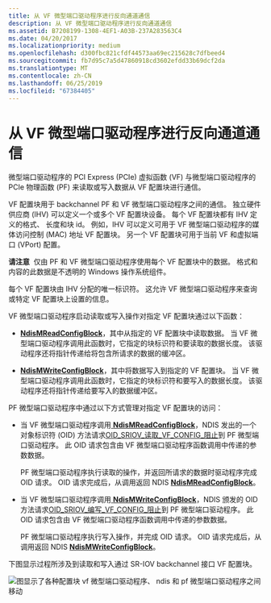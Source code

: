 ```yaml
---
title: 从 VF 微型端口驱动程序进行反向通道通信
description: 从 VF 微型端口驱动程序进行反向通道通信
ms.assetid: B7208199-1308-4EF1-A03B-237A283563C4
ms.date: 04/20/2017
ms.localizationpriority: medium
ms.openlocfilehash: d300fbc821cfdf44573aa69ec215628c7dfbeed4
ms.sourcegitcommit: fb7d95c7a5d47860918cd3602efdd33b69dcf2da
ms.translationtype: MT
ms.contentlocale: zh-CN
ms.lasthandoff: 06/25/2019
ms.locfileid: "67384405"
---
```

# <a name="backchannel-communication-from-a-vf-miniport-driver"></a>从 VF 微型端口驱动程序进行反向通道通信


微型端口驱动程序的 PCI Express (PCIe) 虚拟函数 (VF) 与微型端口驱动程序的 PCIe 物理函数 (PF) 来读取或写入数据从 VF 配置块进行通信。

VF 配置块用于 backchannel PF 和 VF 微型端口驱动程序之间的通信。 独立硬件供应商 (IHV) 可以定义一个或多个 VF 配置块设备。 每个 VF 配置块都有 IHV 定义的格式、 长度和块 id。 例如，IHV 可以定义可用于 VF 微型端口驱动程序的媒体访问控制 (MAC) 地址 VF 配置块。 另一个 VF 配置块可用于当前 VF 和虚拟端口 (VPort) 配置。

**请注意**  仅由 PF 和 VF 微型端口驱动程序使用每个 VF 配置块中的数据。 格式和内容的此数据是不透明的 Windows 操作系统组件。

 

每个 VF 配置块由 IHV 分配的唯一标识符。 这允许 VF 微型端口驱动程序来查询或特定 VF 配置块上设置的信息。

VF 微型端口驱动程序启动读取或写入操作对指定 VF 配置块通过以下函数：

-   [**NdisMReadConfigBlock**](https://docs.microsoft.com/windows-hardware/drivers/ddi/content/ndis/nf-ndis-ndismreadconfigblock)，其中从指定的 VF 配置块中读取数据。 当 VF 微型端口驱动程序调用此函数时，它指定的块标识符和要读取的数据长度。 该驱动程序还将指针传递给将包含所请求的数据的缓冲区。

-   [**NdisMWriteConfigBlock**](https://docs.microsoft.com/windows-hardware/drivers/ddi/content/ndis/nf-ndis-ndismreadconfigblock)，其中将数据写入到指定的 VF 配置块。 当 VF 微型端口驱动程序调用此函数时，它指定的块标识符和要写入的数据长度。 该驱动程序还将指针传递给要写入的数据缓冲区。

PF 微型端口驱动程序中通过以下方式管理对指定 VF 配置块的访问：

-   当 VF 微型端口驱动程序调用[ **NdisMReadConfigBlock**](https://docs.microsoft.com/windows-hardware/drivers/ddi/content/ndis/nf-ndis-ndismreadconfigblock)，NDIS 发出的一个对象标识符 (OID) 方法请求[OID\_SRIOV\_读取\_VF\_CONFIG\_阻止](https://docs.microsoft.com/windows-hardware/drivers/network/oid-sriov-read-vf-config-block)到 PF 微型端口驱动程序。 此 OID 请求包含由 VF 微型端口驱动程序函数调用中传递的参数数据。

    PF 微型端口驱动程序执行读取的操作，并返回所请求的数据时驱动程序完成 OID 请求。 OID 请求完成后，从调用返回 NDIS [ **NdisMReadConfigBlock**](https://docs.microsoft.com/windows-hardware/drivers/ddi/content/ndis/nf-ndis-ndismreadconfigblock)。

-   当 VF 微型端口驱动程序调用[ **NdisMWriteConfigBlock**](https://docs.microsoft.com/windows-hardware/drivers/ddi/content/ndis/nf-ndis-ndismreadconfigblock)，NDIS 颁发的 OID 方法请求[OID\_SRIOV\_编写\_VF\_CONFIG\_阻止](https://docs.microsoft.com/windows-hardware/drivers/network/oid-sriov-write-vf-config-block)到 PF 微型端口驱动程序。 此 OID 请求包含由 VF 微型端口驱动程序函数调用中传递的参数数据。

    PF 微型端口驱动程序执行写入操作，并完成 OID 请求。 OID 请求完成后，从调用返回 NDIS [ **NdisMWriteConfigBlock**](https://docs.microsoft.com/windows-hardware/drivers/ddi/content/ndis/nf-ndis-ndismreadconfigblock)。

下图显示过程所涉及到读取和写入通过 SR-IOV backchannel 接口 VF 配置块。

![图显示了各种配置块 vf 微型端口驱动程序、 ndis 和 pf 微型端口驱动程序之间移动](images/sriov-vf-backchannel.png)

 

 





